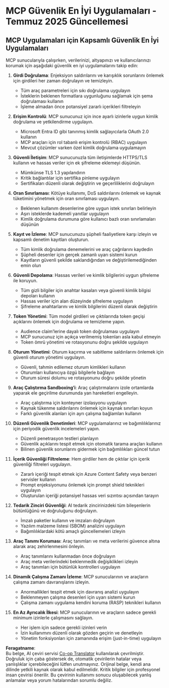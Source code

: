 <!--
CO_OP_TRANSLATOR_METADATA:
{
  "original_hash": "c3f4ea5732d64bf965e8aa2907759709",
  "translation_date": "2025-07-17T01:58:10+00:00",
  "source_file": "02-Security/mcp-security-best-practices-2025.md",
  "language_code": "tr"
}
-->
# MCP Güvenlik En İyi Uygulamaları - Temmuz 2025 Güncellemesi

## MCP Uygulamaları için Kapsamlı Güvenlik En İyi Uygulamaları

MCP sunucularıyla çalışırken, verilerinizi, altyapınızı ve kullanıcılarınızı korumak için aşağıdaki güvenlik en iyi uygulamalarını takip edin:

1. **Girdi Doğrulama**: Enjeksiyon saldırılarını ve karışıklık sorunlarını önlemek için girdileri her zaman doğrulayın ve temizleyin.
   - Tüm araç parametreleri için sıkı doğrulama uygulayın
   - İsteklerin beklenen formatlara uygunluğunu sağlamak için şema doğrulaması kullanın
   - İşleme almadan önce potansiyel zararlı içerikleri filtreleyin

2. **Erişim Kontrolü**: MCP sunucunuz için ince ayarlı izinlerle uygun kimlik doğrulama ve yetkilendirme uygulayın.
   - Microsoft Entra ID gibi tanınmış kimlik sağlayıcılarla OAuth 2.0 kullanın
   - MCP araçları için rol tabanlı erişim kontrolü (RBAC) uygulayın
   - Mevcut çözümler varken özel kimlik doğrulama uygulamayın

3. **Güvenli İletişim**: MCP sunucunuzla tüm iletişimlerde HTTPS/TLS kullanın ve hassas veriler için ek şifreleme eklemeyi düşünün.
   - Mümkünse TLS 1.3 yapılandırın
   - Kritik bağlantılar için sertifika pinleme uygulayın
   - Sertifikaları düzenli olarak değiştirin ve geçerliliklerini doğrulayın

4. **Oran Sınırlaması**: Kötüye kullanımı, DoS saldırılarını önlemek ve kaynak tüketimini yönetmek için oran sınırlaması uygulayın.
   - Beklenen kullanım desenlerine göre uygun istek sınırları belirleyin
   - Aşırı isteklerde kademeli yanıtlar uygulayın
   - Kimlik doğrulama durumuna göre kullanıcı bazlı oran sınırlamaları düşünün

5. **Kayıt ve İzleme**: MCP sunucunuzu şüpheli faaliyetlere karşı izleyin ve kapsamlı denetim kayıtları oluşturun.
   - Tüm kimlik doğrulama denemelerini ve araç çağrılarını kaydedin
   - Şüpheli desenler için gerçek zamanlı uyarı sistemi kurun
   - Kayıtların güvenli şekilde saklandığından ve değiştirilemediğinden emin olun

6. **Güvenli Depolama**: Hassas verileri ve kimlik bilgilerini uygun şifreleme ile koruyun.
   - Tüm gizli bilgiler için anahtar kasaları veya güvenli kimlik bilgisi depoları kullanın
   - Hassas veriler için alan düzeyinde şifreleme uygulayın
   - Şifreleme anahtarlarını ve kimlik bilgilerini düzenli olarak değiştirin

7. **Token Yönetimi**: Tüm model girdileri ve çıktılarında token geçişi açıklarını önlemek için doğrulama ve temizleme yapın.
   - Audience claim’lerine dayalı token doğrulaması uygulayın
   - MCP sunucunuz için açıkça verilmemiş tokenları asla kabul etmeyin
   - Token ömrü yönetimi ve rotasyonunu doğru şekilde uygulayın

8. **Oturum Yönetimi**: Oturum kaçırma ve sabitleme saldırılarını önlemek için güvenli oturum yönetimi uygulayın.
   - Güvenli, tahmin edilemez oturum kimlikleri kullanın
   - Oturumları kullanıcıya özgü bilgilerle bağlayın
   - Oturum süresi dolumu ve rotasyonunu doğru şekilde yönetin

9. **Araç Çalıştırma Sandboxing’i**: Araç çalıştırmalarını izole ortamlarda yaparak ele geçirilme durumunda yan hareketleri engelleyin.
   - Araç çalıştırma için konteyner izolasyonu uygulayın
   - Kaynak tükenme saldırılarını önlemek için kaynak sınırları koyun
   - Farklı güvenlik alanları için ayrı çalışma bağlamları kullanın

10. **Düzenli Güvenlik Denetimleri**: MCP uygulamalarınız ve bağımlılıklarınız için periyodik güvenlik incelemeleri yapın.
    - Düzenli penetrasyon testleri planlayın
    - Güvenlik açıklarını tespit etmek için otomatik tarama araçları kullanın
    - Bilinen güvenlik sorunlarını gidermek için bağımlılıkları güncel tutun

11. **İçerik Güvenliği Filtreleme**: Hem girdiler hem de çıktılar için içerik güvenliği filtreleri uygulayın.
    - Zararlı içeriği tespit etmek için Azure Content Safety veya benzeri servisler kullanın
    - Prompt enjeksiyonunu önlemek için prompt shield teknikleri uygulayın
    - Oluşturulan içeriği potansiyel hassas veri sızıntısı açısından tarayın

12. **Tedarik Zinciri Güvenliği**: AI tedarik zincirinizdeki tüm bileşenlerin bütünlüğünü ve doğruluğunu doğrulayın.
    - İmzalı paketler kullanın ve imzaları doğrulayın
    - Yazılım malzeme listesi (SBOM) analizini uygulayın
    - Bağımlılıklardaki kötü amaçlı güncellemeleri izleyin

13. **Araç Tanımı Koruması**: Araç tanımları ve meta verilerini güvence altına alarak araç zehirlenmesini önleyin.
    - Araç tanımlarını kullanmadan önce doğrulayın
    - Araç meta verilerindeki beklenmedik değişiklikleri izleyin
    - Araç tanımları için bütünlük kontrolleri uygulayın

14. **Dinamik Çalışma Zamanı İzleme**: MCP sunucularının ve araçların çalışma zamanı davranışlarını izleyin.
    - Anormallikleri tespit etmek için davranış analizi uygulayın
    - Beklenmeyen çalışma desenleri için uyarı sistemi kurun
    - Çalışma zamanı uygulama kendini koruma (RASP) teknikleri kullanın

15. **En Az Ayrıcalık İlkesi**: MCP sunucularının ve araçların sadece gerekli minimum izinlerle çalışmasını sağlayın.
    - Her işlem için sadece gerekli izinleri verin
    - İzin kullanımını düzenli olarak gözden geçirin ve denetleyin
    - Yönetim fonksiyonları için zamanında erişim (just-in-time) uygulayın

**Feragatname**:  
Bu belge, AI çeviri servisi [Co-op Translator](https://github.com/Azure/co-op-translator) kullanılarak çevrilmiştir. Doğruluk için çaba göstersek de, otomatik çevirilerin hatalar veya yanlışlıklar içerebileceğini lütfen unutmayınız. Orijinal belge, kendi ana dilinde yetkili kaynak olarak kabul edilmelidir. Kritik bilgiler için profesyonel insan çevirisi önerilir. Bu çevirinin kullanımı sonucu oluşabilecek yanlış anlamalar veya yorum hatalarından sorumlu değiliz.
